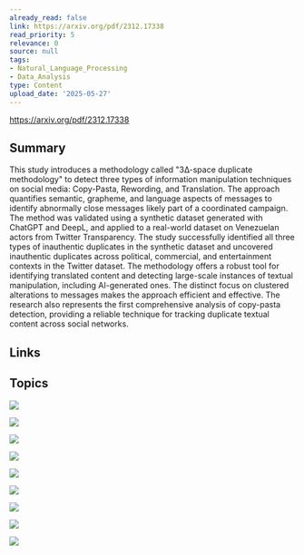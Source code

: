 ```yaml
---
already_read: false
link: https://arxiv.org/pdf/2312.17338
read_priority: 5
relevance: 0
source: null
tags:
- Natural_Language_Processing
- Data_Analysis
type: Content
upload_date: '2025-05-27'
---
```


https://arxiv.org/pdf/2312.17338
## Summary

This study introduces a methodology called "3∆-space duplicate methodology" to detect three types of information manipulation techniques on social media: Copy-Pasta, Rewording, and Translation. The approach quantifies semantic, grapheme, and language aspects of messages to identify abnormally close messages likely part of a coordinated campaign. The method was validated using a synthetic dataset generated with ChatGPT and DeepL, and applied to a real-world dataset on Venezuelan actors from Twitter Transparency. The study successfully identified all three types of inauthentic duplicates in the synthetic dataset and uncovered inauthentic duplicates across political, commercial, and entertainment contexts in the Twitter dataset. The methodology offers a robust tool for identifying translated content and detecting large-scale instances of textual manipulation, including AI-generated ones. The distinct focus on clustered alterations to messages makes the approach efficient and effective. The research also represents the first comprehensive analysis of copy-pasta detection, providing a reliable technique for tracking duplicate textual content across social networks.
## Links


## Topics

![](topics/Concept/Copy%20Pasta)

![](topics/Concept/Rewording)

![](topics/Concept/Translation)

![](topics/Concept/3%20space%20duplicate%20methodology)

![](topics/Concept/Coordinated%20Inauthentic%20Behavior%20CIB)

![](topics/Concept/Universal%20Sentence%20Encoder%20USE)

![](topics/Concept/Levenshtein%20distance)

![](topics/Concept/Ratcliff%20Obershelp%20distance)

![](topics/Concept/Gzip%20compressor%20distance)